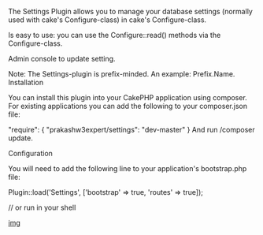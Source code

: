 The Settings Plugin allows you to manage your database settings (normally used with cake's Configure-class) in cake's Configure-class.

Is easy to use: you can use the Configure::read() methods via the Configure-class.

Admin console to update setting.

Note: The Settings-plugin is prefix-minded. An example: Prefix.Name.
Installation

You can install this plugin into your CakePHP application using composer. For existing applications you can add the following to your composer.json file:

"require": {
    "prakashw3expert/settings": "dev-master"
}
And run /composer update.

Configuration

You will need to add the following line to your application's bootstrap.php file:

Plugin::load('Settings', ['bootstrap' => true, 'routes' => true]);

// or run in your shell

[img](https://raw.githubusercontent.com/username/projectname/branch/path/to/img.png)
